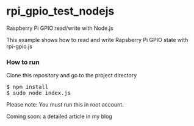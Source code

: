 rpi_gpio_test_nodejs
====================

Raspberry Pi GPIO read/write with Node.js

This example shows how to read and write Rapsberry Pi GPIO state with rpi-gpio.js

<h3>How to run</h3>

Clone this repository and go to the project directory
<pre>
$ npm install
$ sudo node index.js
</pre>
Please note: You must run this in root account.

Coming soon: a detailed article in my blog
